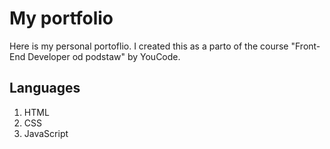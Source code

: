 # My portfolio

Here is my personal portoflio. I created this as a parto of the course "Front-End Developer od podstaw" by YouCode.

## Languages

1. HTML
2. CSS
3. JavaScript

